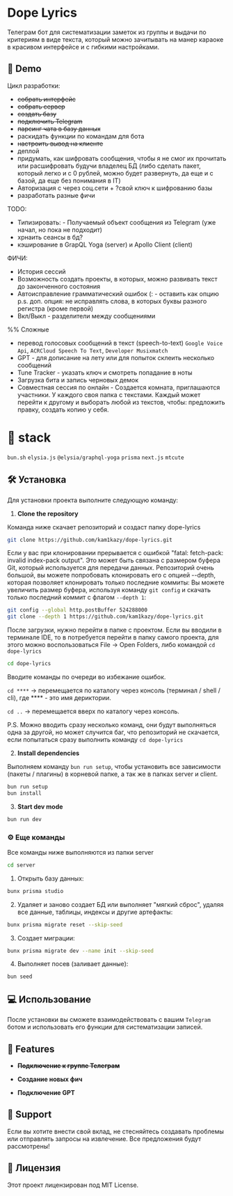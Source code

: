 # Dope Lyrics

Телеграм бот для систематизации заметок из группы и выдачи по критериям в виде текста, который можно зачитывать на манер караоке в красивом интерфейсе и с гибкими настройками.

## 🚀 Demo

Цикл разработки:
- ~~собрать интерфейс~~
- ~~собрать сервер~~
- ~~создать базу~~
- ~~подключить Telegram~~
- ~~парсинг чата в базу данных~~
- раскидать функции по командам для бота
- ~~настроить вывод на клиенте~~
- деплой
- придумать, как шифровать сообщения, чтобы я не смог их прочитать или расшифровать будучи владелец БД
  (либо сделать пакет, который легко и с 0 рублей, можно будет развернуть, да еще и с базой, да еще без понимания в IT)
- Авторизация с через соц.сети + ?свой ключ к шифрованию базы
- разработать разные фичи

TODO: 
- Типизировать: - Получаемый объект сообщения из Telegram (уже начал, но пока не подходит)
- хрнаить сеансы в бд?
- кэширование в GrapQL Yoga (server) и Apollo Client (client)

ФИЧИ:
- История сессий
- Возможность создать проекты, в которых, можно развивать текст до законченного состояния
- Автоисправление грамматический ошибок (: - оставить как опцию
  p.s. доп. опция: не исправлять слова, в которых буквы разного регистра (кроме первой) 
- Вкл/Выкл - разделители между сообщениями

%% Сложные
- перевод голосовых сообщений в текст (speech-to-text)
  `Google Voice Api`,
  `ACRCloud Speech To Text`,
  `Developer Musixmatch`
- GPT - для дописание на лету или для попыток склеить несколько сообщений
- Tune Tracker - указать ключ и смотреть попадание в ноты
- Загрузка бита и запись черновых демок
- Совместная сессия по онлайн - Создается комната, приглашаются участники. У каждого своя папка с текстами. Каждый может перейти к другому и выборать любой из текстов, чтобы: предложить правку, создать копию у себя. 


# 🌟 stack

`bun.sh`
`elysia.js`
`@elysia/graphql-yoga`
`prisma`
`next.js`
`mtcute`

## 🛠️ Установка

Для установки проекта выполните следующую команду:

1. **Clone the repository**

Команда ниже скачает репозиторий и создаст папку dope-lyrics

```bash
git clone https://github.com/kam1kazy/dope-lyrics.git
```

Если у вас при клонировании прерывается с ошибкой "fatal: fetch-pack: invalid index-pack output".
Это может быть связана с размером буфера Git, который используется для передачи данных.
Репозиторий очень большой, вы можете попробовать клонировать его с опцией --depth, которая позволяет клонировать только последние коммиты:
Вы можете увеличить размер буфера, используя команду `git config` и скачать только последний коммит с флагом `--depth 1`:

```bash
git config --global http.postBuffer 524288000
git clone --depth 1 https://github.com/kam1kazy/dope-lyrics.git
```

После загрузки, нужно перейти в папке с проектом.
Если вы вводили в терминале IDE, то в потребуется перейти в папку самого проекта, для этого можно воспользоваться File -> Open Folders, либо командой `cd dope-lyrics`

```bash
cd dope-lyrics
```
Вводите команды по очереди во избежание ошибок.

`cd ****` -> перемещается по каталогу через консоль (терминал / shell / cli), где **** - это имя дериктории.

`cd ..` -> перемещается вверх по каталогу через консоль.

P.S. Можно вводить сразу несколько команд, они будут выполняться одна за другой, но может случится баг, что репозиторий не скачается, если попытаться сразу выполнить команду `cd dope-lyrics`

2. **Install dependencies**

Выполняем команду `bun run setup`, чтобы установить все зависимости (пакеты / плагины) в корневой папке, а так же в папках server и client.

```bash
bun run setup
bun install
```

3. **Start dev mode**

```bash
bun run dev
```

### ⚙️ Еще команды

Все команды ниже выполняются из папки server

```bash
cd server
```

1. Открыть базу данных:

```bash
bunx prisma studio
```

2. Удаляет и заново создает БД или выполняет "мягкий сброс", удаляя все данные, таблицы, индексы и другие артефакты:

```bash
bunx prisma migrate reset --skip-seed
```

3. Создает миграции:
```bash
bunx prisma migrate dev --name init --skip-seed
```

4. Выполняет посев (заливает данные):
```bash
bun seed
```


## 💻  Использование

После установки вы сможете взаимодействовать с вашим `Telegram` ботом и использовать его функции для систематизации записей.

## 🧐 Features

- **~~Подключение к группе Телеграм~~**

- **Создание новых фич**

- **Подключение GPT**

## 🙏 Support

Если вы хотите внести свой вклад, не стесняйтесь создавать проблемы или отправлять запросы на извлечение. Все предложения будут рассмотрены!

## 🍰 Лицензия

Этот проект лицензирован под MIT License.
